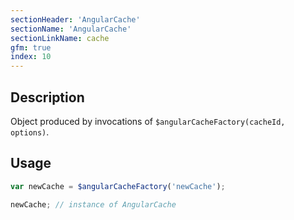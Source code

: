 ```yaml
---
sectionHeader: 'AngularCache'
sectionName: 'AngularCache'
sectionLinkName: cache
gfm: true
index: 10
---
```

## Description
Object produced by invocations of `$angularCacheFactory(cacheId, options)`.

## Usage

```javascript
var newCache = $angularCacheFactory('newCache');

newCache; // instance of AngularCache
```